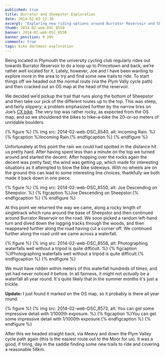 ```yaml
---
published: true
title: Burrator and Sheepstor Exploration
date: 2014-02-03 12:30
excerpt: "Exploring new riding options around Burrator Reservoir and Sheepstor"
thumb: 2014-02-web-DSC_8550
banner: 2014-02-web-DSC_8550
banner_position: 0 20%
comments: true
tags: bike dartmoor exploration
---
```


Being located in Plymouth the university cycling club regularly rides out towards Burrator Reservoir to do a loop up to Princetown and back; we’re rather well located for it. Lately, however, Joe and I have been wanting to explore more in the area to try and find some new trails to ride. To start things off we headed out the normal route (via the Plym Vally cycle path) and then cracked out an OS map at the head of the reservoir.

We decided we’d pickup the trail that runs along the bottom of Sheepstor and then take our pick of the different routes up to the top.  This was steep, and fairly slippery; a problem emphasized further by the narrow tires on Joe’s [CX bike](http://en.wikipedia.org/wiki/Cyclo-cross "Cyclo-cross on Wikiepedia"). The very top was rather rocky, as expected from the OS map, and so we shouldered the bikes to hike–a–bike the 20–or–so meters of unridable boulders.

{% figure %}
  {% img src: 2014-02-web-DSC_8540, alt: Incoming Rain. %}
  {% figcaption %}Incoming Rain.{% endfigcaption %}
{% endfigure %}

Unfortunately at this point the rain we could had spotted in the distance hit us pretty hard. After having spent less than a minute on the top we turned around and started the decent. After hopping over the rocks again the decent was pretty fast; the wind was getting up, which made for interesting situations as it attempted to blow the bike sideways. With no wheels are on the ground this can lead to some interesting line choices; thankfully we both made it back down in one piece.

{% figure %}
  {% img src: 2014-02-web-DSC_8550, alt: Joe Descending on Sheepstor. %}
  {% figcaption %}Joe Descending on Sheepstor.{% endfigcaption %}
{% endfigure %}

At this point we returned the way we came, along a rocky length of singletrack which runs around the base of Sheepstor and then continued around Burrator Reservoir on the road. We soon picked a random left-hand turn and dived down the logging tracks through the woods, and then reappeared further along the road having cut a corner off. We continued further along the road until we came across a waterfall.

{% figure %}
  {% img src: 2014-02-web-DSC_8558, alt: Photographing waterfalls well without a tripod is quite difficult. %}
  {% figcaption %}Photographing waterfalls well without a tripod is quite difficult.{% endfigcaption %}
{% endfigure %}

We must have ridden within meters of this waterfall hundreds of times, and yet had never noticed it before. In all fairness, it might not *actually* be a waterfall all year round. It's quite likely that in the summer months it's just a trickle.

**Update:** I just found it marked on the OS map, so it probably is there all year round.

{% figure %}
  {% img src: 2014-02-web-DSC_8573, alt: You can get some impressive detail with 1/1000th exposure. %}
  {% figcaption %}You can get some impressive detail with 1/1000th exposure.{% endfigcaption %}
{% endfigure %}

After this we headed straight back, via Meavy and down the Plym Valley cycle path again (this is the easiest route out to the Moor for us). It was a good, if tiring, day in the saddle finding some new trails to ride and covering a reasonable 58km.
